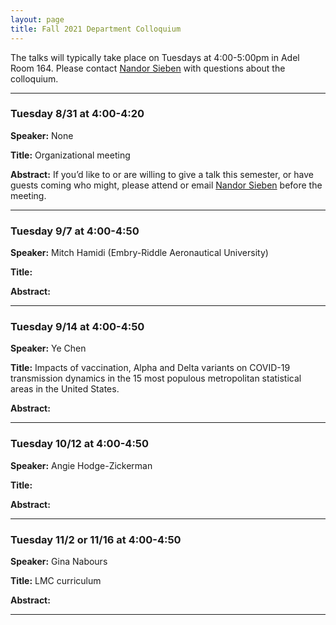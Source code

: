 ```yaml
---
layout: page
title: Fall 2021 Department Colloquium
---
```


The talks will typically take place on Tuesdays at 4:00-5:00pm in Adel Room 164. Please contact <a href="mailto:nandor.sieben@nau.edu">Nandor Sieben</a> with questions about the colloquium.

<hr>

### Tuesday 8/31 at 4:00-4:20

**Speaker:** None

**Title:** Organizational meeting

**Abstract:** If you’d like to or are willing to give a talk this semester, or have guests coming who might, please attend or email <a href="mailto:nandor.sieben@nau.edu">Nandor Sieben</a> before the meeting.

<hr>

### Tuesday 9/7 at 4:00-4:50

**Speaker:** Mitch Hamidi (Embry-Riddle Aeronautical University)

**Title:**

**Abstract:**


<hr>

### Tuesday 9/14 at 4:00-4:50

**Speaker:** Ye Chen

**Title:** Impacts of vaccination, Alpha and Delta variants on COVID-19 transmission dynamics in the 15 most populous metropolitan statistical areas in the United States.

**Abstract:**

<hr>

### Tuesday 10/12 at 4:00-4:50

**Speaker:** Angie Hodge-Zickerman

**Title:**

**Abstract:**

<hr>

### Tuesday 11/2 or 11/16 at 4:00-4:50

**Speaker:** Gina Nabours

**Title:** LMC curriculum

**Abstract:**

<hr>
